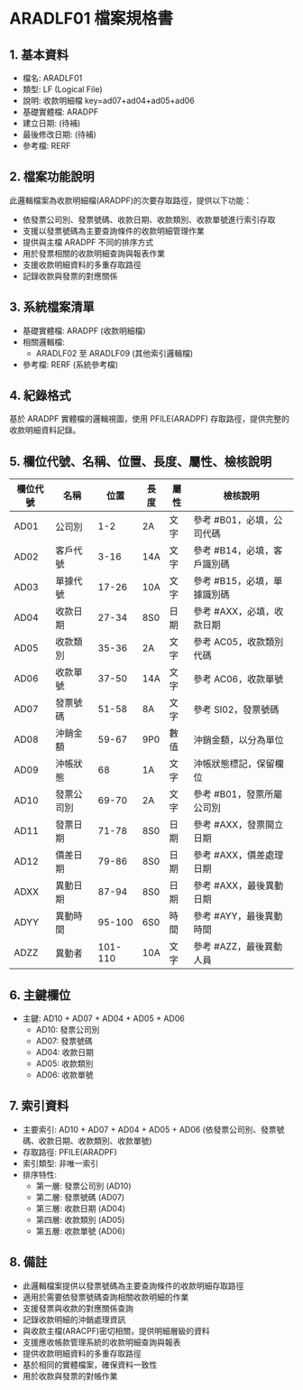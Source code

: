# ARADLF01 檔案規格書

## 1. 基本資料
- 檔名: ARADLF01
- 類型: LF (Logical File)
- 說明: 收款明細檔  key=ad07+ad04+ad05+ad06
- 基礎實體檔: ARADPF
- 建立日期: (待補)
- 最後修改日期: (待補)
- 參考檔: RERF

## 2. 檔案功能說明
此邏輯檔案為收款明細檔(ARADPF)的次要存取路徑，提供以下功能：
- 依發票公司別、發票號碼、收款日期、收款類別、收款單號進行索引存取
- 支援以發票號碼為主要查詢條件的收款明細管理作業
- 提供與主檔 ARADPF 不同的排序方式
- 用於發票相關的收款明細查詢與報表作業
- 支援收款明細資料的多重存取路徑
- 記錄收款與發票的對應關係

## 3. 系統檔案清單
- 基礎實體檔: ARADPF (收款明細檔)
- 相關邏輯檔: 
  - ARADLF02 至 ARADLF09 (其他索引邏輯檔)
- 參考檔: RERF (系統參考檔)

## 4. 紀錄格式
基於 ARADPF 實體檔的邏輯視圖，使用 PFILE(ARADPF) 存取路徑，提供完整的收款明細資料記錄。

## 5. 欄位代號、名稱、位置、長度、屬性、檢核說明
| 欄位代號 | 名稱 | 位置 | 長度 | 屬性 | 檢核說明 |
|----------|------|------|------|------|----------|
| AD01 | 公司別 | 1-2 | 2A | 文字 | 參考 #B01，必填，公司代碼 |
| AD02 | 客戶代號 | 3-16 | 14A | 文字 | 參考 #B14，必填，客戶識別碼 |
| AD03 | 單據代號 | 17-26 | 10A | 文字 | 參考 #B15，必填，單據識別碼 |
| AD04 | 收款日期 | 27-34 | 8S0 | 日期 | 參考 #AXX，必填，收款日期 |
| AD05 | 收款類別 | 35-36 | 2A | 文字 | 參考 AC05，收款類別代碼 |
| AD06 | 收款單號 | 37-50 | 14A | 文字 | 參考 AC06，收款單號 |
| AD07 | 發票號碼 | 51-58 | 8A | 文字 | 參考 SI02，發票號碼 |
| AD08 | 沖銷金額 | 59-67 | 9P0 | 數值 | 沖銷金額，以分為單位 |
| AD09 | 沖帳狀態 | 68 | 1A | 文字 | 沖帳狀態標記，保留欄位 |
| AD10 | 發票公司別 | 69-70 | 2A | 文字 | 參考 #B01，發票所屬公司別 |
| AD11 | 發票日期 | 71-78 | 8S0 | 日期 | 參考 #AXX，發票開立日期 |
| AD12 | 價差日期 | 79-86 | 8S0 | 日期 | 參考 #AXX，價差處理日期 |
| ADXX | 異動日期 | 87-94 | 8S0 | 日期 | 參考 #AXX，最後異動日期 |
| ADYY | 異動時間 | 95-100 | 6S0 | 時間 | 參考 #AYY，最後異動時間 |
| ADZZ | 異動者 | 101-110 | 10A | 文字 | 參考 #AZZ，最後異動人員 |

## 6. 主鍵欄位
- 主鍵: AD10 + AD07 + AD04 + AD05 + AD06
  - AD10: 發票公司別
  - AD07: 發票號碼
  - AD04: 收款日期
  - AD05: 收款類別
  - AD06: 收款單號

## 7. 索引資料
- 主要索引: AD10 + AD07 + AD04 + AD05 + AD06 (依發票公司別、發票號碼、收款日期、收款類別、收款單號)
- 存取路徑: PFILE(ARADPF)
- 索引類型: 非唯一索引
- 排序特性: 
  - 第一層: 發票公司別 (AD10)
  - 第二層: 發票號碼 (AD07)
  - 第三層: 收款日期 (AD04)
  - 第四層: 收款類別 (AD05)
  - 第五層: 收款單號 (AD06)

## 8. 備註
- 此邏輯檔案提供以發票號碼為主要查詢條件的收款明細存取路徑
- 適用於需要依發票號碼查詢相關收款明細的作業
- 支援發票與收款的對應關係查詢
- 記錄收款明細的沖銷處理資訊
- 與收款主檔(ARACPF)密切相關，提供明細層級的資料
- 支援應收帳款管理系統的收款明細查詢與報表
- 提供收款明細資料的多重存取路徑
- 基於相同的實體檔案，確保資料一致性
- 用於收款與發票的對帳作業 